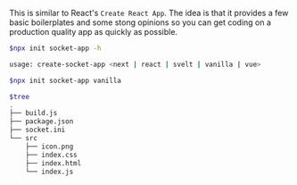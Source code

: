 This is similar to React's `Create React App`. The idea is that it provides a
few basic boilerplates and some stong opinions so you can get coding on a
production quality app as quickly as possible.

```bash
$npx init socket-app -h

usage: create-socket-app <next | react | svelt | vanilla | vue>
```

```bash
$npx init socket-app vanilla

$tree
.
├── build.js
├── package.json
├── socket.ini
└── src
    ├── icon.png
    ├── index.css
    ├── index.html
    └── index.js
```

